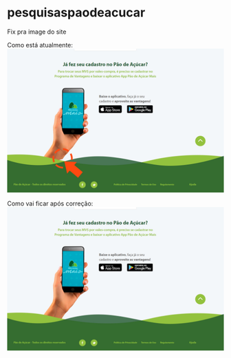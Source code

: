 # pesquisaspaodeacucar
Fix pra image do site


Como está atualmente:
![alt text](fix-me.jpg)


Como vai ficar após correção:
![alt text](new.jpg)
